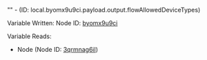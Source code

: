 "" - (ID: local.byomx9u9ci.payload.output.flowAllowedDeviceTypes)

Variable Written:
Node ID: [byomx9u9ci](../nodes/byomx9u9ci.md)

Variable Reads:
* Node (Node ID: [3qrmnag6il](../nodes/3qrmnag6il.md))
